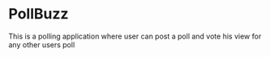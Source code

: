 # PollBuzz
This is a polling application where user can post a poll and vote his view for any other users poll
